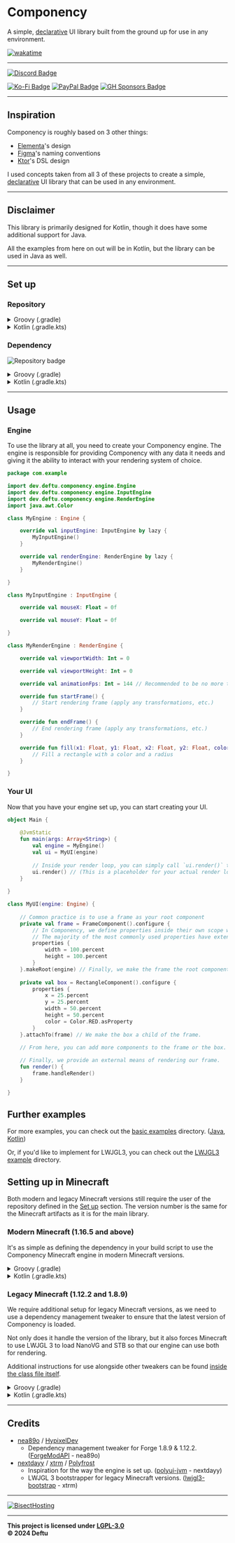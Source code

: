 # Componency
A simple, [declarative][declarative_programming] UI library built from the ground up for use in any environment.

[![wakatime](https://wakatime.com/badge/user/25be8ed5-7461-4fcf-93f7-0d88a7692cca/project/3863d6a3-adb4-4e89-8fae-81c9e8af6809.svg?style=for-the-badge)](https://wakatime.com/badge/user/25be8ed5-7461-4fcf-93f7-0d88a7692cca/project/3863d6a3-adb4-4e89-8fae-81c9e8af6809)

---

[![Discord Badge](https://cdn.jsdelivr.net/npm/@intergrav/devins-badges@3/assets/cozy/social/discord-singular_vector.svg)](https://s.deftu.dev/discord)

[![Ko-Fi Badge](https://cdn.jsdelivr.net/npm/@intergrav/devins-badges@3/assets/cozy/donate/kofi-singular_vector.svg)](https://s.deftu.dev/kofi)
[![PayPal Badge](https://cdn.jsdelivr.net/npm/@intergrav/devins-badges@3/assets/cozy/donate/paypal-singular_vector.svg)](https://s.deftu.dev/paypal)
[![GH Sponsors Badge](https://cdn.jsdelivr.net/npm/@intergrav/devins-badges@3/assets/cozy/donate/ghsponsors-singular_vector.svg)](https://s.deftu.dev/ghs)

---

## Inspiration

Componency is roughly based on 3 other things:
- [Elementa][elementa]'s design
- [Figma][figma]'s naming conventions
- [Ktor][ktor]'s DSL design

I used concepts taken from all 3 of these projects to create a simple, [declarative][declarative_programming] UI library that can be used in any environment.

---

## Disclaimer

This library is primarily designed for Kotlin, though it does have some additional support for Java.

All the examples from here on out will be in Kotlin, but the library can be used in Java as well.

---

## Set up

### Repository


<details>
    <summary>Groovy (.gradle)</summary>

```gradle
maven {
    name = "Deftu Snapshots"
    url = "https://maven.deftu.dev/snapshots"
}
```
</details>

<details>
    <summary>Kotlin (.gradle.kts)</summary>

```kotlin
maven(url = "https://maven.deftu.dev/snapshots") {
    name = "Deftu Snapshots"
}
```
</details>

### Dependency

![Repository badge](https://maven.deftu.dev/api/badge/latest/releases/dev/deftu/componency?color=C33F3F&name=Componency)

<details>
    <summary>Groovy (.gradle)</summary>

```gradle
modImplementation "dev.deftu:componency:<VERSION>"
```

</details>

<details>
    <summary>Kotlin (.gradle.kts)</summary>

```gradle
implementation("dev.deftu:componency:<VERSION>")
```

</details>

---

## Usage

### Engine

To use the library at all, you need to create your Componency engine. The engine is responsible for providing Componency with any data it needs and giving it the ability to interact with your rendering system of choice.

```kotlin
package com.example

import dev.deftu.componency.engine.Engine
import dev.deftu.componency.engine.InputEngine
import dev.deftu.componency.engine.RenderEngine
import java.awt.Color

class MyEngine : Engine {

    override val inputEngine: InputEngine by lazy {
        MyInputEngine()
    }

    override val renderEngine: RenderEngine by lazy {
        MyRenderEngine()
    }

}

class MyInputEngine : InputEngine {

    override val mouseX: Float = 0f

    override val mouseY: Float = 0f

}

class MyRenderEngine : RenderEngine {

    override val viewportWidth: Int = 0

    override val viewportHeight: Int = 0

    override val animationFps: Int = 144 // Recommended to be no more than 300

    override fun startFrame() {
        // Start rendering frame (apply any transformations, etc.)
    }

    override fun endFrame() {
        // End rendering frame (apply any transformations, etc.)
    }

    override fun fill(x1: Float, y1: Float, x2: Float, y2: Float, color: Color, radius: Float) {
        // Fill a rectangle with a color and a radius
    }

}
```

### Your UI

Now that you have your engine set up, you can start creating your UI.

```kotlin
object Main {
    
    @JvmStatic
    fun main(args: Array<String>) {
        val engine = MyEngine()
        val ui = MyUI(engine)
        
        // Inside your render loop, you can simply call `ui.render()` to render your UI.
        ui.render() // (This is a placeholder for your actual render loop)
    }
    
}

class MyUI(engine: Engine) {
    
    // Common practice is to use a frame as your root component
    private val frame = FrameComponent().configure {
        // In Componency, we define properties inside their own scope when configuring.
        // The majority of the most commonly used properties have extension variables and functions to make them easier to access.
        properties {
            width = 100.percent
            height = 100.percent
        }
    }.makeRoot(engine) // Finally, we make the frame the root component of this UI by giving it the engine.
    
    private val box = RectangleComponent().configure {
        properties {
            x = 25.percent
            y = 25.percent
            width = 50.percent
            height = 50.percent
            color = Color.RED.asProperty
        }
    }.attachTo(frame) // We make the box a child of the frame.
    
    // From here, you can add more components to the frame or the box.

    // Finally, we provide an external means of rendering our frame.
    fun render() {
        frame.handleRender()
    }

}
```

## Further examples

For more examples, you can check out the [basic examples](./example-basic) directory. ([Java](./example-basic/src/main/java/JavaExampleUI.java), [Kotlin](./example-basic/src/main/kotlin/KotlinExampleUI.kt))

Or, if you'd like to implement for LWJGL3, you can check out the [LWJGL3 example](./example-lwjgl3) directory.

## Setting up in Minecraft

Both modern and legacy Minecraft versions still require the user of the repository defined in the [Set up](#set-up) section. The version number is the same for the Minecraft artifacts as it is for the main library.

### Modern Minecraft (1.16.5 and above)

It's as simple as defining the dependency in your build script to use the Componency Minecraft engine in modern Minecraft versions.

<details>
    <summary>Groovy (.gradle)</summary>

```gradle
modImplementation "dev.deftu:componency-minecraft-<MINECRAFT VERSION>-<MOD LOADER>:<VERSION>"
```

</details>

<details>
    <summary>Kotlin (.gradle.kts)</summary>

```gradle
implementation("dev.deftu:componency-minecraft-<MINECRAFT VERSION>-<MOD LOADER>:<VERSION>")
```

</details>

### Legacy Minecraft (1.12.2 and 1.8.9)

We require additional setup for legacy Minecraft versions, as we need to use a dependency management tweaker to ensure that the latest version of Componency is loaded.

Not only does it handle the version of the library, but it also forces Minecraft to use LWJGL 3 to load NanoVG and STB so that our engine can use both for rendering.

Additional instructions for use alongside other tweakers can be found [inside the class file itself](./minecraft-tweaker/src/main/kotlin/dev/deftu/componency/minecraft/tweaker/ComponencyTweaker.kt).

<details>
    <summary>Groovy (.gradle)</summary>

```gradle
dependencies {
    modImplementation "dev.deftu:componency-minecraft-<MINECRAFT VERSION>-<MOD LOADER>:<VERSION>"
    modImplementation "dev.deftu:componency-minecraft-tweaker-<MINECRAFT VERSION>-<MOD LOADER>:<VERSION>"
}

jar {
    manifest {
        attributes(
            "TweakClass": "dev.deftu.componency.minecraft.tweaker.ComponencyTweaker"
        )
    }
}
```

</details>

<details>
    <summary>Kotlin (.gradle.kts)</summary>

```gradle
dependencies {
    implementation("dev.deftu:componency-minecraft-<MINECRAFT VERSION>-<MOD LOADER>:<VERSION>")
    implementation("dev.deftu:componency-minecraft-tweaker-<MINECRAFT VERSION>-<MOD LOADER>:<VERSION>")
}

tasks.jar {
    manifest {
        attributes(
            "TweakClass" to "dev.deftu.componency.minecraft.tweaker.ComponencyTweaker"
        )
    }
}
```

</details>

---

## Credits

- [nea89o](https://github.com/nea89o) / [HypixelDev](https://github.com/HypixelDev)
  - Dependency management tweaker for Forge 1.8.9 & 1.12.2. ([ForgeModAPI](https://github.com/HypixelDev/ForgeModAPI) - nea89o)
- [nextdayy](https://github.com/nextdayy) / [xtrm](https://github.com/xtrm-en) / [Polyfrost](https://github.com/Polyfrost)
  - Inspiration for the way the engine is set up. ([polyui-jvm](https://github.com/Polyfrost/polyui-jvm) - nextdayy)
  - LWJGL 3 bootstrapper for legacy Minecraft versions. ([lwjgl3-bootstrap](https://github.com/Polyfrost/lwjgl3-bootstrap/) - xtrm)

---

[![BisectHosting](https://www.bisecthosting.com/partners/custom-banners/8fb6621b-811a-473b-9087-c8c42b50e74c.png)](https://bisecthosting.com/deftu)

---

**This project is licensed under [LGPL-3.0][lgpl]**\
**&copy; 2024 Deftu**

[elementa]: https://github.com/EssentialGG/Elementa
[figma]: https://www.figma.com/
[ktor]: https://ktor.io/
[declarative_programming]: https://en.wikipedia.org/wiki/Declarative_programming
[lgpl]: https://www.gnu.org/licenses/lgpl-3.0.en.html
